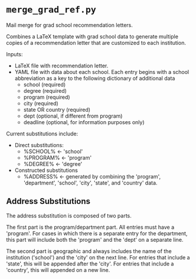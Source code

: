 `merge_grad_ref.py`
====================

Mail merge for grad school recommendation letters.

Combines a LaTeX template with grad school data to generate multiple copies of a
recommendation letter that are customized to each institution.

Inputs:
* LaTeX file with recommendation letter.  
* YAML file with data about each school.  Each entry begins with a school
  abbreviation as a key to the following dictionary of additional data
    * school (required)
    * degree (required)
    * program (required)
    * city (required)
    * state OR country (required)
    * dept (optional, if different from program)
    * deadline (optional, for information purposes only)

Current substitutions include:
* Direct substitutions:
    * %SCHOOL% <- 'school'
    * %PROGRAM% <- 'program'
    * %DEGREE% <- 'degree'
* Constructed substitutions   
    * %ADDRESS% <- generated by combining the 'program', 'department', 'school', 'city', 'state', and 'country' data.

Address Substitutions
----------------------

The address substitution is composed of two parts.  

The first part is the program/department part.  All entries must have a
'program'.  For cases in which there is a separate entry for the department,
this part will include both the 'program' and the 'dept' on a separate line.

The second part is geographic and always includes the name of the institution
('school') and the 'city' on the next line.  For entries that include a 'state',
this will be appended after the 'city'.  For entries that include a 'country',
this will appended on a new line.